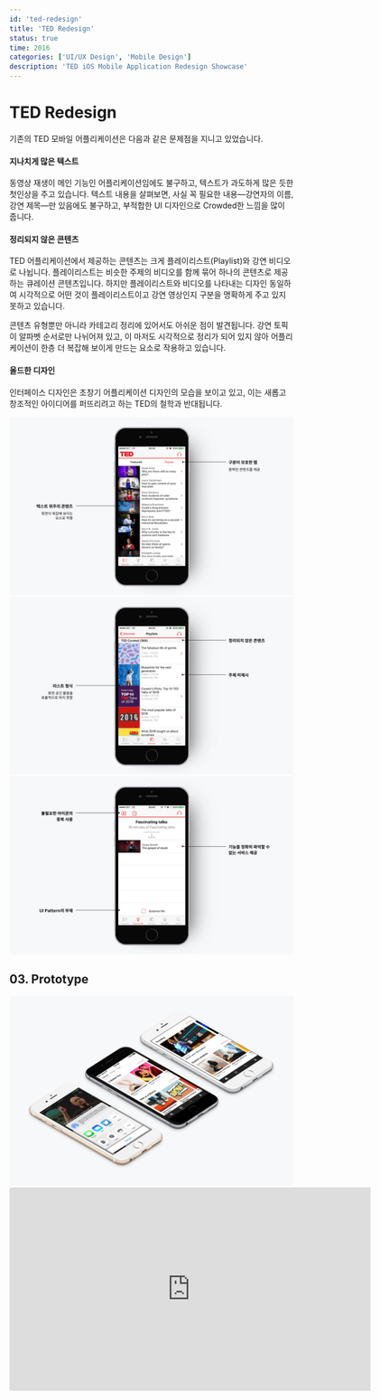 ```yaml
---
id: 'ted-redesign'
title: 'TED Redesign'
status: true
time: 2016
categories: ['UI/UX Design', 'Mobile Design']
description: 'TED iOS Mobile Application Redesign Showcase'
---
```


# TED Redesign

기존의 TED 모바일 어플리케이션은 다음과 같은 문제점을 지니고 있었습니다.

#### 지나치게 많은 텍스트

동영상 재생이 메인 기능인 어플리케이션임에도 불구하고, 텍스트가 과도하게 많은 듯한 첫인상을 주고 있습니다. 텍스트 내용을 살펴보면, 사실 꼭 필요한 내용—강연자의 이름, 강연 제목—만 있음에도 불구하고, 부적합한 UI 디자인으로 Crowded한 느낌을 많이 줍니다.

#### 정리되지 않은 콘텐츠

TED 어플리케이션에서 제공하는 콘텐츠는 크게 플레이리스트(Playlist)와 강연 비디오로 나뉩니다. 플레이리스트는 비슷한 주제의 비디오를 함께 묶어 하나의 콘텐츠로 제공하는 큐레이션 콘텐츠입니다. 하지만 플레이리스트와 비디오를 나타내는 디자인 동일하여 시각적으로 어떤 것이 플레이리스트이고 강연 영상인지 구분을 명확하게 주고 있지 못하고 있습니다.

콘텐츠 유형뿐만 아니라 카테고리 정리에 있어서도 아쉬운 점이 발견됩니다. 강연 토픽이 알파벳 순서로만 나뉘어져 있고, 이 마저도 시각적으로 정리가 되어 있지 않아 어플리케이션이 한층 더 복잡해 보이게 만드는 요소로 작용하고 있습니다.

#### 올드한 디자인

인터페이스 디자인은 초창기 어플리케이션 디자인의 모습을 보이고 있고, 이는 새롭고 창조적인 아이디어를 퍼뜨리려고 하는 TED의 철학과 반대됩니다.

<div class='imgContainer'>
  <img src='/static/images/ted_redesign/contents/prob-1.jpg' alt='문제점 1'>
</div>
<div class='imgContainer'>
  <img src='/static/images/ted_redesign/contents/prob-2.jpg' alt='문제점 2'>
</div>
<div class='imgContainer'>
  <img src='/static/images/ted_redesign/contents/prob-3.jpg' alt='문제점 3'>
</div>

## 03. Prototype

<div class='imgContainer'>
  <img src='/static/images/ted_redesign/contents/sub-mockup.jpg' alt='Prototype'>
</div>
<div class='videoContainer'>
  <iframe
    src='https://player.vimeo.com/video/195231863'
    class='video'
    width='640'
    height='360'
    frameborder='0'
    allowfullscreen>
  </iframe>
</div>
